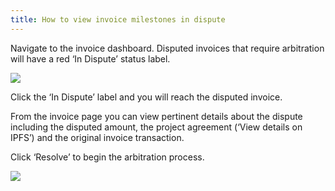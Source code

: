 ```yaml
---
title: How to view invoice milestones in dispute
---
```


Navigate to the invoice dashboard.  Disputed invoices that require arbitration will have a red ‘In Dispute’ status label.

<img src="/screenshots/smart-invoice-view-milestones-in-dispute-1.png" />

Click the ‘In Dispute’ label and you will reach the disputed invoice.

From the invoice page you can view pertinent details about the dispute including the disputed amount, the project agreement (‘View details on IPFS’) and the original invoice transaction.

Click ‘Resolve’ to begin the arbitration process.

<img src="/screenshots/smart-invoice-view-milestones-in-dispute-2.png" />
